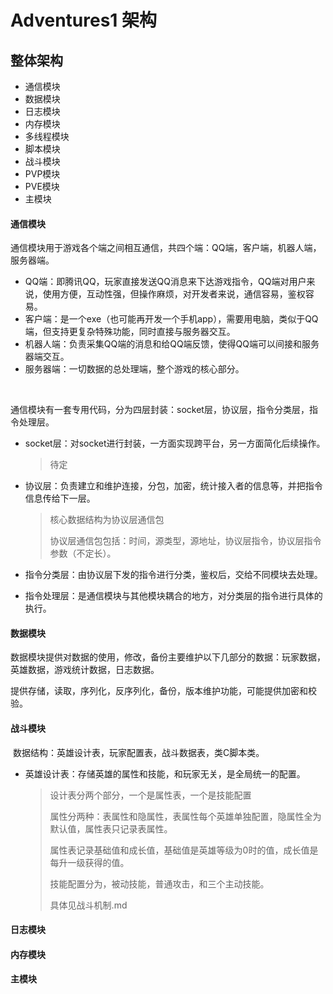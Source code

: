 # Adventures1 架构



## 整体架构

+ 通信模块
+ 数据模块
+ 日志模块
+ 内存模块
+ 多线程模块
+ 脚本模块
+ 战斗模块
+ PVP模块
+ PVE模块
+ 主模块

#### 通信模块

​	通信模块用于游戏各个端之间相互通信，共四个端：QQ端，客户端，机器人端，服务器端。

+ QQ端：即腾讯QQ，玩家直接发送QQ消息来下达游戏指令，QQ端对用户来说，使用方便，互动性强，但操作麻烦，对开发者来说，通信容易，鉴权容易。
+ 客户端：是一个exe（也可能再开发一个手机app），需要用电脑，类似于QQ端，但支持更复杂特殊功能，同时直接与服务器交互。
+ 机器人端：负责采集QQ端的消息和给QQ端反馈，使得QQ端可以间接和服务器端交互。
+ 服务器端：一切数据的总处理端，整个游戏的核心部分。

​	

通信模块有一套专用代码，分为四层封装：socket层，协议层，指令分类层，指令处理层。

+ socket层：对socket进行封装，一方面实现跨平台，另一方面简化后续操作。

  >待定
  >
  >

+ 协议层：负责建立和维护连接，分包，加密，统计接入者的信息等，并把指令信息传给下一层。
  >核心数据结构为协议层通信包
  >
  >协议层通信包包括：时间，源类型，源地址，协议层指令，协议层指令参数（不定长）。
  >
  >
  >
  >
+ 指令分类层：由协议层下发的指令进行分类，鉴权后，交给不同模块去处理。
+ 指令处理层：是通信模块与其他模块耦合的地方，对分类层的指令进行具体的执行。



#### 数据模块

​	数据模块提供对数据的使用，修改，备份主要维护以下几部分的数据：玩家数据，英雄数据，游戏统计数据，日志数据。

​	提供存储，读取，序列化，反序列化，备份，版本维护功能，可能提供加密和校验。

#### 战斗模块

​	数据结构：英雄设计表，玩家配置表，战斗数据表，类C脚本类。

+ 英雄设计表：存储英雄的属性和技能，和玩家无关，是全局统一的配置。

  >设计表分两个部分，一个是属性表，一个是技能配置
  >
  >属性分两种：表属性和隐属性，表属性每个英雄单独配置，隐属性全为默认值，属性表只记录表属性。
  >
  >属性表记录基础值和成长值，基础值是英雄等级为0时的值，成长值是每升一级获得的值。
  >
  >技能配置分为，被动技能，普通攻击，和三个主动技能。
  >
  >具体见战斗机制.md
  >
  >



#### 日志模块

#### 内存模块



#### 主模块


